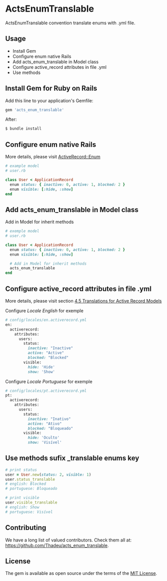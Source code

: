# ActsEnumTranslable
ActsEnumTranslable convention translate enums with .yml file.

## Usage
* Install Gem
* Configure enum native Rails
* Add acts_enum_translable in Model class
* Configure active_record attributes in file .yml
* Use methods

## Install Gem for Ruby on Rails
Add this line to your application's Gemfile:

```ruby
gem 'acts_enum_translable'
```

After:
```bash
$ bundle install
```

## Configure enum native Rails
More details, please visit [ActiveRecord::Enum](http://api.rubyonrails.org/classes/ActiveRecord/Enum.html)

```ruby
# example model
# user.rb

class User < ApplicationRecord
  enum status: { inactive: 0, active: 1, blocked: 2 }
  enum visible: [:hide, :show]
end
```
## Add acts_enum_translable in Model class

Add in Model for inherit methods

```ruby
# exemple model
# user.rb

class User < ApplicationRecord
  enum status: { inactive: 0, active: 1, blocked: 2 }
  enum visible: [:hide, :show]

  # Add in Model for inherit methods
  acts_enum_translable
end
```

## Configure active_record attributes in file .yml

More details, please visit section [4.5 Translations for Active Record Models](http://guides.rubyonrails.org/i18n.html#translations-for-active-record-models)

Configure *Locale English* for exemple

```ruby
# config/locales/en.activerecord.yml
en:
  activerecord:
    attributes:
      users:
        status:
          inactive: "Inactive"
          active: "Active"
          blocked: "Blocked"
        visible:
          hide: 'Hide'
          show: 'Show'
```

Configure *Locale Portuguese* for exemple

```ruby
# config/locales/pt.activerecord.yml
pt:
  activerecord:
    attributes:
      users:
        status:
          inactive: "Inativo"
          active: "Ativo"
          blocked: "Bloqueado"
        visible:
          hide: 'Oculto'
          show: 'Visível'
```

## Use methods sufix _translable enums key
```ruby
# print status
user = User.new(status: 2, visible: 1)
user.status_translable
# english: Blocked
# portuguese: Bloqueado

# print visible
user.visible_translable
# english: Show
# portuguese: Visível
```

## Contributing

We have a long list of valued contributors. Check them all at: https://github.com/Thadeu/acts_enum_translable.

## License
The gem is available as open source under the terms of the [MIT License](http://opensource.org/licenses/MIT).
